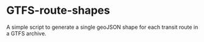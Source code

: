 # GTFS-route-shapes
A simple script to generate a single geoJSON shape for each transit route in a GTFS archive.
